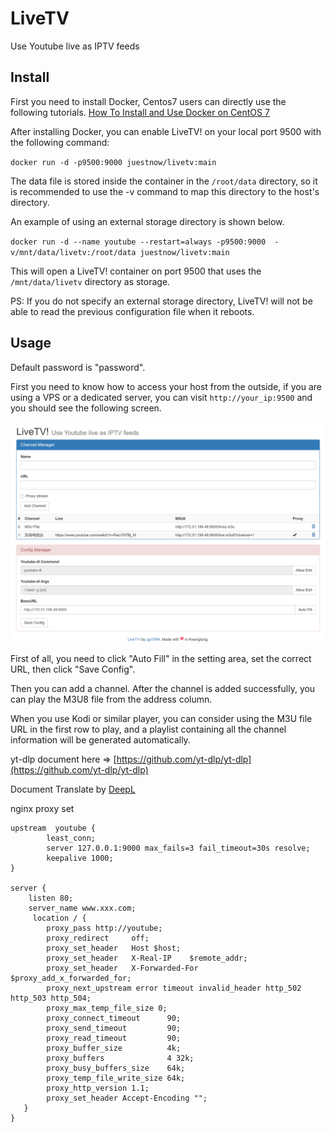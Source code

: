 # LiveTV
Use Youtube live as IPTV feeds

## Install 

First you need to install Docker, Centos7 users can directly use the following tutorials. [How To Install and Use Docker on CentOS 7](https://www.digitalocean.com/community/tutorials/how-to-install-and-use-docker-on-centos-7)

After installing Docker, you can enable LiveTV! on your local port 9500 with the following command:

`docker run -d -p9500:9000 juestnow/livetv:main`

The data file is stored inside the container in the `/root/data` directory, so it is recommended to use the -v command to map this directory to the host's directory.

An example of using an external storage directory is shown below.

`docker run -d --name youtube --restart=always -p9500:9000  -v/mnt/data/livetv:/root/data juestnow/livetv:main`

This will open a LiveTV! container on port 9500 that uses the `/mnt/data/livetv` directory as storage.

PS: If you do not specify an external storage directory, LiveTV! will not be able to read the previous configuration file when it reboots.

## Usage

Default password is "password".

First you need to know how to access your host from the outside, if you are using a VPS or a dedicated server, you can visit `http://your_ip:9500` and you should see the following screen.

![index_page](pic/index-en.png)

First of all, you need to click "Auto Fill" in the setting area, set the correct URL, then click "Save Config".

Then you can add a channel. After the channel is added successfully, you can play the M3U8 file from the address column.

When you use Kodi or similar player, you can consider using the M3U file URL in the first row to play, and a playlist containing all the channel information will be generated automatically.

yt-dlp document here => [https://github.com/yt-dlp/yt-dlp](https://github.com/yt-dlp/yt-dlp)

Document Translate by [DeepL](https://www.deepl.com/zh/translator)

nginx proxy set

```nginx
upstream  youtube {
        least_conn;
        server 127.0.0.1:9000 max_fails=3 fail_timeout=30s resolve;
        keepalive 1000;
}

server {
    listen 80;
    server_name www.xxx.com;
     location / {
        proxy_pass http://youtube;
        proxy_redirect     off;
        proxy_set_header   Host $host;
        proxy_set_header   X-Real-IP    $remote_addr;
        proxy_set_header   X-Forwarded-For  $proxy_add_x_forwarded_for;
        proxy_next_upstream error timeout invalid_header http_502 http_503 http_504;
        proxy_max_temp_file_size 0;
        proxy_connect_timeout      90;
        proxy_send_timeout         90;
        proxy_read_timeout         90;
        proxy_buffer_size          4k;
        proxy_buffers              4 32k;
        proxy_busy_buffers_size    64k;
        proxy_temp_file_write_size 64k;
        proxy_http_version 1.1;
        proxy_set_header Accept-Encoding "";
   }
}
```